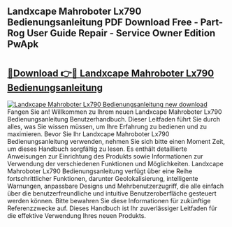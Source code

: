 ## Landxcape Mahroboter Lx790 Bedienungsanleitung PDF Download Free - Part-Rog User Guide Repair - Service Owner Edition PwApk

# <h2><a href="http://df08jgi.blite.top/?on=Landxcape+Mahroboter+Lx790+Bedienungsanleitung">🔗Download 👉🔴 Landxcape Mahroboter Lx790 Bedienungsanleitung</a></h2>

[![Landxcape Mahroboter Lx790 Bedienungsanleitung new download](https://i.imgur.com/lujVjoI.png)](http://df08jgi.blite.top/?on=Landxcape+Mahroboter+Lx790+Bedienungsanleitung)
Fangen Sie an! Willkommen zu Ihrem neuen Landxcape Mahroboter Lx790 Bedienungsanleitung Benutzerhandbuch. Dieser Leitfaden führt Sie durch alles, was Sie wissen müssen, um Ihre Erfahrung zu bedienen und zu maximieren. Bevor Sie Ihr Landxcape Mahroboter Lx790 Bedienungsanleitung verwenden, nehmen Sie sich bitte einen Moment Zeit, um dieses Handbuch sorgfältig zu lesen. Es enthält detaillierte Anweisungen zur Einrichtung des Produkts sowie Informationen zur Verwendung der verschiedenen Funktionen und Möglichkeiten. Landxcape Mahroboter Lx790 Bedienungsanleitung verfügt über eine Reihe fortschrittlicher Funktionen, darunter Geolokalisierung, intelligente Warnungen, anpassbare Designs und Mehrbenutzerzugriff, die alle einfach über die benutzerfreundliche und intuitive Benutzeroberfläche gesteuert werden können. Bitte bewahren Sie diese Informationen für zukünftige Referenzzwecke auf. Dieses Handbuch ist Ihr zuverlässiger Leitfaden für die effektive Verwendung Ihres neuen Produkts.
